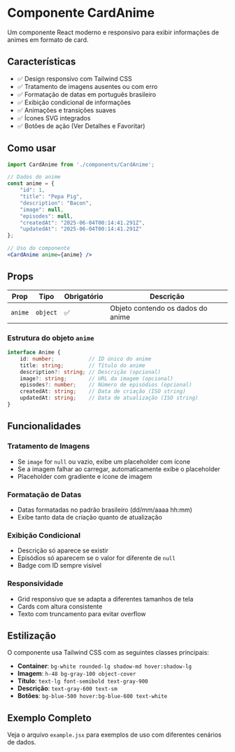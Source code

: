 # Componente CardAnime

Um componente React moderno e responsivo para exibir informações de animes em formato de card.

## Características

- ✅ Design responsivo com Tailwind CSS
- ✅ Tratamento de imagens ausentes ou com erro
- ✅ Formatação de datas em português brasileiro
- ✅ Exibição condicional de informações
- ✅ Animações e transições suaves
- ✅ Ícones SVG integrados
- ✅ Botões de ação (Ver Detalhes e Favoritar)

## Como usar

```jsx
import CardAnime from './components/CardAnime';

// Dados do anime
const anime = {
    "id": 1,
    "title": "Pepa Pig",
    "description": "Bacon",
    "image": null,
    "episodes": null,
    "createdAt": "2025-06-04T00:14:41.291Z",
    "updatedAt": "2025-06-04T00:14:41.291Z"
};

// Uso do componente
<CardAnime anime={anime} />
```

## Props

| Prop | Tipo | Obrigatório | Descrição |
|------|------|-------------|-----------|
| `anime` | `object` | ✅ | Objeto contendo os dados do anime |

### Estrutura do objeto `anime`

```typescript
interface Anime {
    id: number;           // ID único do anime
    title: string;        // Título do anime
    description?: string; // Descrição (opcional)
    image?: string;       // URL da imagem (opcional)
    episodes?: number;    // Número de episódios (opcional)
    createdAt: string;    // Data de criação (ISO string)
    updatedAt: string;    // Data de atualização (ISO string)
}
```

## Funcionalidades

### Tratamento de Imagens
- Se `image` for `null` ou vazio, exibe um placeholder com ícone
- Se a imagem falhar ao carregar, automaticamente exibe o placeholder
- Placeholder com gradiente e ícone de imagem

### Formatação de Datas
- Datas formatadas no padrão brasileiro (dd/mm/aaaa hh:mm)
- Exibe tanto data de criação quanto de atualização

### Exibição Condicional
- Descrição só aparece se existir
- Episódios só aparecem se o valor for diferente de `null`
- Badge com ID sempre visível

### Responsividade
- Grid responsivo que se adapta a diferentes tamanhos de tela
- Cards com altura consistente
- Texto com truncamento para evitar overflow

## Estilização

O componente usa Tailwind CSS com as seguintes classes principais:

- **Container**: `bg-white rounded-lg shadow-md hover:shadow-lg`
- **Imagem**: `h-48 bg-gray-100 object-cover`
- **Título**: `text-lg font-semibold text-gray-900`
- **Descrição**: `text-gray-600 text-sm`
- **Botões**: `bg-blue-500 hover:bg-blue-600 text-white`

## Exemplo Completo

Veja o arquivo `example.jsx` para exemplos de uso com diferentes cenários de dados. 